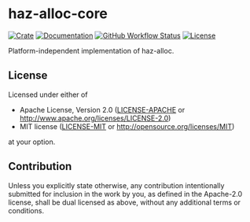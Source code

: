 # haz-alloc-core

[![Crate](https://shields.io/crates/v/haz-alloc-core?style=for-the-badge)](https://crates.io/crates/haz-alloc-core)
[![Documentation](https://shields.io/docsrs/haz-alloc-core?style=for-the-badge)](https://docs.rs/haz-alloc-core)
[![GitHub Workflow Status](https://img.shields.io/github/actions/workflow/status/nicbn/haz-alloc/rust.yml?style=for-the-badge)](https://github.com/nicbn/haz-alloc/actions)
[![License](https://shields.io/crates/l/haz-alloc?style=for-the-badge)](#license)

Platform-independent implementation of haz-alloc.

## License

Licensed under either of

 * Apache License, Version 2.0
   ([LICENSE-APACHE](LICENSE-APACHE) or http://www.apache.org/licenses/LICENSE-2.0)
 * MIT license
   ([LICENSE-MIT](LICENSE-MIT) or http://opensource.org/licenses/MIT)

at your option.

## Contribution

Unless you explicitly state otherwise, any contribution intentionally submitted
for inclusion in the work by you, as defined in the Apache-2.0 license, shall be
dual licensed as above, without any additional terms or conditions.
